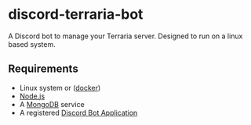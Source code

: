 # discord-terraria-bot
A Discord bot to manage your Terraria server. Designed to run on a linux based system.

## Requirements
- Linux system or ([docker](https://docker.com))
- [Node.js](https://nodejs.org)
- A [MongoDB](https://mongodb.com) service
- A registered [Discord Bot Application](https://discord.com/developers/applications)